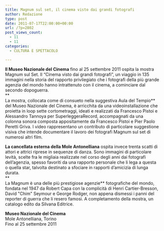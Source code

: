 ```yaml
---
title: Magnum sul set, il cinema visto dai grandi fotografi
author: Redazione
type: post
date: 2011-07-17T22:00:00+00:00
url: /?p=2802
post_views_count:
  - 11
  - 11
categories:
  - CULTURA E SPETTACOLO

---
```

**Il Museo Nazionale del Cinema** fino al 25 settembre 2011 ospita la mostra Magnum sul Set. Il &ldquo;Cinema visto dai grandi fotografi&rdquo;, un viaggio in 135 immagini nella storia del rapporto privilegiato che i fotografi della pi&ugrave; grande agenzia del mondo hanno intrattenuto con il cinema, a cominciare dal secondo dopoguerra.  
**  
La mostra, collocata come di consueto nella suggestiva Aula del Tempio** del Museo Nazionale del Cinema, &egrave; arricchita da una videoinstallazione che proietta in loop sette cortometraggi, ideati e realizzati da Francesco Pistoi e Alessandro Tannoya per SuperleggeraRecord, accompagnati da una colonna sonora composta appositamente da Francesco Pistoi e Pier Paolo Peretti Griva. I video rappresentano un contributo di particolare suggestione visiva che intende documentare il lavoro dei fotografi Magnum sul set di numerosi altri film. 

**La cancellata esterna della Mole Antonelliana** ospita invece trenta scatti di attori e attrici riprese in sequenze di danza. Sono immagini di particolare levit&agrave;, scelte fra le migliaia realizzate nel corso degli anni dai fotografi dell&rsquo;agenzia, spesso favoriti da una rapporto personale che li lega a questa o quella star, talvolta destinato a sfociare in rapporti d&rsquo;amicizia di lunga durata.  
**  
La Magnum &egrave; una delle pi&ugrave; prestigiose agenzie** fotografiche del mondo, fondata nel 1947 da Robert Capa con la complicit&agrave; di Henri Cartier-Bresson, David "Chim" Seymour e George Rodger, non appena dismessi i panni del reporter di guerra che li resero famosi. A completamento della mostra, un catalogo edito da Silvana Editrice. 

**Museo Nazionale del Cinema**  
Mole Antonelliana, Torino  
Fino al 25 settembre 2011  
&nbsp;